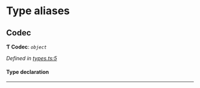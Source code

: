

# Type aliases

<a id="codec"></a>

##  Codec

**Ƭ Codec**: *`object`*

*Defined in [types.ts:5](https://github.com/polkadot-js/common/blob/74744e6/packages/trie-codec/src/types.ts#L5)*

#### Type declaration

___

